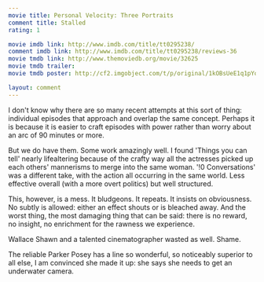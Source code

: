```yaml
---
movie title: Personal Velocity: Three Portraits
comment title: Stalled
rating: 1

movie imdb link: http://www.imdb.com/title/tt0295238/
comment imdb link: http://www.imdb.com/title/tt0295238/reviews-36
movie tmdb link: http://www.themoviedb.org/movie/32625
movie tmdb trailer: 
movie tmdb poster: http://cf2.imgobject.com/t/p/original/1kOBsUeE1q1pYo6EKSlVBJjckY7.jpg

layout: comment
---
```


I don't know why there are so many recent attempts at this sort of thing: individual episodes that approach and overlap the same concept. Perhaps it is because it is easier to craft episodes with power rather than worry about an arc of 90 minutes or more. 

But we do have them. Some work amazingly well. I found 'Things you can tell' nearly lifealtering because of the crafty way all the actresses picked up each others' mannerisms to merge into the same woman. '!0 Conversations' was a different take, with the action all occurring in the same world. Less effective overall (with a more overt politics) but well structured.

This, however, is a mess. It bludgeons. It repeats. It insists on obviousness. No subtly is allowed: either an effect shouts or is bleached away. And the worst thing, the most damaging thing that can be said: there is no reward, no insight, no enrichment for the rawness we experience.

Wallace Shawn and a talented cinematographer wasted as well. Shame.

The reliable Parker Posey has a line so wonderful, so noticeably superior to all else, I am convinced she made it up: she says she needs to get an underwater camera.